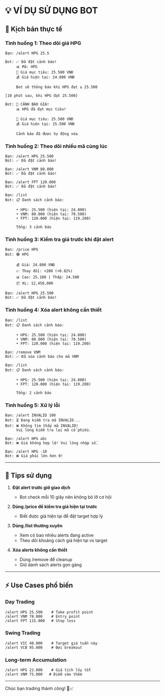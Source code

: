 # 💡 VÍ DỤ SỬ DỤNG BOT

## 📱 Kịch bản thực tế

### Tình huống 1: Theo dõi giá HPG
```
Bạn: /alert HPG 25.5

Bot: ✅ Đã đặt cảnh báo!
     📊 Mã: HPG
     🎯 Giá mục tiêu: 25.500 VNĐ
     💰 Giá hiện tại: 24.800 VNĐ
     
     Bot sẽ thông báo khi HPG đạt ≥ 25.500

[10 phút sau, khi HPG đạt 25.500]

Bot: 🎯 CẢNH BÁO GIÁ!
     📊 HPG đã đạt mục tiêu!
     
     🎯 Giá mục tiêu: 25.500 VNĐ
     💰 Giá hiện tại: 25.500 VNĐ
     
     Cảnh báo đã được tự động xóa
```

### Tình huống 2: Theo dõi nhiều mã cùng lúc
```
Bạn: /alert HPG 25.500
Bot: ✅ Đã đặt cảnh báo!

Bạn: /alert VNM 80.000
Bot: ✅ Đã đặt cảnh báo!

Bạn: /alert FPT 120.000
Bot: ✅ Đã đặt cảnh báo!

Bạn: /list
Bot: 📋 Danh sách cảnh báo:
     
     • HPG: 25.500 (hiện tại: 24.800)
     • VNM: 80.000 (hiện tại: 78.500)
     • FPT: 120.000 (hiện tại: 119.200)
     
     Tổng: 3 cảnh báo
```

### Tình huống 3: Kiểm tra giá trước khi đặt alert
```
Bạn: /price HPG
Bot: 🟢 HPG
     
     💰 Giá: 24.800 VNĐ
     📈 Thay đổi: +200 (+0.82%)
     📊 Cao: 25.100 | Thấp: 24.500
     📦 KL: 12,450,000

Bạn: /alert HPG 25.500
Bot: ✅ Đã đặt cảnh báo!
```

### Tình huống 4: Xóa alert không cần thiết
```
Bạn: /list
Bot: 📋 Danh sách cảnh báo:
     
     • HPG: 25.500 (hiện tại: 24.800)
     • VNM: 80.000 (hiện tại: 78.500)
     • FPT: 120.000 (hiện tại: 119.200)

Bạn: /remove VNM
Bot: ✅ Đã xóa cảnh báo cho mã VNM

Bạn: /list
Bot: 📋 Danh sách cảnh báo:
     
     • HPG: 25.500 (hiện tại: 24.800)
     • FPT: 120.000 (hiện tại: 119.200)
     
     Tổng: 2 cảnh báo
```

### Tình huống 5: Xử lý lỗi
```
Bạn: /alert INVALID 100
Bot: ⏳ Đang kiểm tra mã INVALID...
Bot: ❌ Không tìm thấy mã INVALID!
     Vui lòng kiểm tra lại mã cổ phiếu.

Bạn: /alert HPG abc
Bot: ❌ Giá không hợp lệ! Vui lòng nhập số.

Bạn: /alert HPG -10
Bot: ❌ Giá phải lớn hơn 0!
```

---

## 🎯 Tips sử dụng

1. **Đặt alert trước giờ giao dịch**
   - Bot check mỗi 10 giây nên không bỏ lỡ cơ hội
   
2. **Dùng /price để kiểm tra giá hiện tại trước**
   - Biết được giá hiện tại để đặt target hợp lý

3. **Dùng /list thường xuyên**
   - Xem có bao nhiêu alerts đang active
   - Theo dõi khoảng cách giá hiện tại vs target

4. **Xóa alerts không cần thiết**
   - Dùng /remove để cleanup
   - Giữ danh sách alerts gọn gàng


---

## ⚡ Use Cases phổ biến

### Day Trading
```
/alert HPG 25.500    # Take profit point
/alert VNM 78.000    # Entry point
/alert FPT 115.000   # Stop loss
```

### Swing Trading
```
/alert VIC 40.000    # Target giá tuần này
/alert VCB 95.000    # Đợi breakout
```

### Long-term Accumulation
```
/alert HPG 22.000    # Giá tích lũy tốt
/alert VNM 75.000   # Điểm vào thêm
```

---

Chúc bạn trading thành công! 🚀📈
